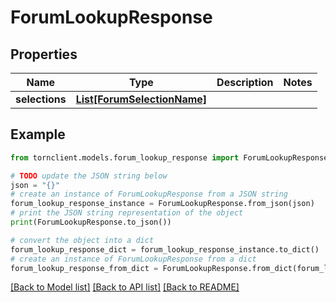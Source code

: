 # ForumLookupResponse


## Properties

Name | Type | Description | Notes
------------ | ------------- | ------------- | -------------
**selections** | [**List[ForumSelectionName]**](ForumSelectionName.md) |  | 

## Example

```python
from tornclient.models.forum_lookup_response import ForumLookupResponse

# TODO update the JSON string below
json = "{}"
# create an instance of ForumLookupResponse from a JSON string
forum_lookup_response_instance = ForumLookupResponse.from_json(json)
# print the JSON string representation of the object
print(ForumLookupResponse.to_json())

# convert the object into a dict
forum_lookup_response_dict = forum_lookup_response_instance.to_dict()
# create an instance of ForumLookupResponse from a dict
forum_lookup_response_from_dict = ForumLookupResponse.from_dict(forum_lookup_response_dict)
```
[[Back to Model list]](../README.md#documentation-for-models) [[Back to API list]](../README.md#documentation-for-api-endpoints) [[Back to README]](../README.md)



